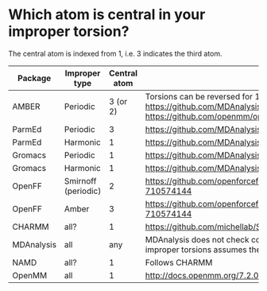 # Which atom is central in your improper torsion?

The central atom is indexed from 1, i.e. 3 indicates the third atom.

| Package    | Improper type       | Central atom | Links and notes                                                                                                                                            |
|------------|---------------------|--------------|------------------------------------------------------------------------------------------------------------------------------------------------------------|
| AMBER      | Periodic            | 3 (or 2)     | Torsions can be reversed for 1-4 torsions. https://github.com/MDAnalysis/mdanalysis/issues/2386 https://github.com/openmm/openmm/issues/220#issue-22877306 |
| ParmEd     | Periodic            | 3            | https://github.com/MDAnalysis/mdanalysis/issues/2386                                                                                                       |
| ParmEd     | Harmonic            | 1            | https://github.com/MDAnalysis/mdanalysis/issues/2386                                                                                                       |
| Gromacs    | Periodic            | 1            | https://github.com/MDAnalysis/mdanalysis/issues/2386                                                                                                       |
| Gromacs    | Harmonic            | 1            | https://github.com/MDAnalysis/mdanalysis/issues/2386                                                                                                       |
| OpenFF     | Smirnoff (periodic) | 2            | https://github.com/openforcefield/openff-toolkit/issues/746#issuecomment-710574144                                                                         |
| OpenFF     | Amber               | 3            | https://github.com/openforcefield/openff-toolkit/issues/746#issuecomment-710574144                                                                         |
| CHARMM     | all?                | 1            | https://github.com/michellab/Sire/issues/193#issue-303038454                                                                                               |
| MDAnalysis | all                 | any          | MDAnalysis does not check connectivity.  (However, calculating values of improper torsions assumes the central atom is first.)                             |
| NAMD       | all?                | 1            | Follows CHARMM                                                                                                                                            |                                 
| OpenMM     | all                 | 1            | http://docs.openmm.org/7.2.0/userguide/application.html#periodictorsionforce                                                                              |
